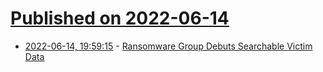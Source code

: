 # [Published on 2022-06-14](index.md)

* [2022-06-14, 19:59:15](https://news.ycombinator.com/item?id=31745230) - [Ransomware Group Debuts Searchable Victim Data](https://krebsonsecurity.com/2022/06/ransomware-group-debuts-searchable-victim-data/)
